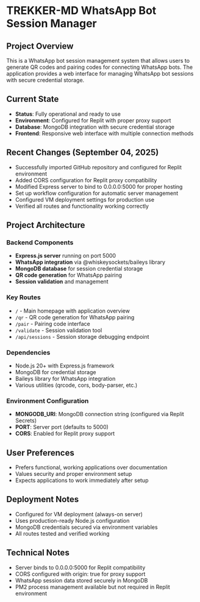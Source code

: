 # TREKKER-MD WhatsApp Bot Session Manager

## Project Overview
This is a WhatsApp bot session management system that allows users to generate QR codes and pairing codes for connecting WhatsApp bots. The application provides a web interface for managing WhatsApp bot sessions with secure credential storage.

## Current State
- **Status**: Fully operational and ready to use
- **Environment**: Configured for Replit with proper proxy support
- **Database**: MongoDB integration with secure credential storage
- **Frontend**: Responsive web interface with multiple connection methods

## Recent Changes (September 04, 2025)
- Successfully imported GitHub repository and configured for Replit environment
- Added CORS configuration for Replit proxy compatibility
- Modified Express server to bind to 0.0.0.0:5000 for proper hosting
- Set up workflow configuration for automatic server management
- Configured VM deployment settings for production use
- Verified all routes and functionality working correctly

## Project Architecture

### Backend Components
- **Express.js server** running on port 5000
- **WhatsApp integration** via @whiskeysockets/baileys library
- **MongoDB database** for session credential storage
- **QR code generation** for WhatsApp pairing
- **Session validation** and management

### Key Routes
- `/` - Main homepage with application overview
- `/qr` - QR code generation for WhatsApp pairing
- `/pair` - Pairing code interface
- `/validate` - Session validation tool
- `/api/sessions` - Session storage debugging endpoint

### Dependencies
- Node.js 20+ with Express.js framework
- MongoDB for credential storage
- Baileys library for WhatsApp integration
- Various utilities (qrcode, cors, body-parser, etc.)

### Environment Configuration
- **MONGODB_URI**: MongoDB connection string (configured via Replit Secrets)
- **PORT**: Server port (defaults to 5000)
- **CORS**: Enabled for Replit proxy support

## User Preferences
- Prefers functional, working applications over documentation
- Values security and proper environment setup
- Expects applications to work immediately after setup

## Deployment Notes
- Configured for VM deployment (always-on server)
- Uses production-ready Node.js configuration
- MongoDB credentials secured via environment variables
- All routes tested and verified working

## Technical Notes
- Server binds to 0.0.0.0:5000 for Replit compatibility
- CORS configured with origin: true for proxy support
- WhatsApp session data stored securely in MongoDB
- PM2 process management available but not required in Replit environment
